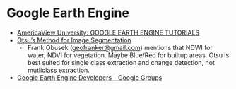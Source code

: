 # Google Earth Engine

* [AmericaView University: GOOGLE EARTH ENGINE TUTORIALS](https://americaview.org/program-areas/education/google-earth-engine-tutorials/)
* [Otsu’s Method for Image Segmentation](https://medium.com/google-earth/otsus-method-for-image-segmentation-f5c48f405e)
  * Frank Obusek (geofranker@gmail.com) mentions that NDWI for water, NDVI for vegetation. Maybe Blue/Red for builtup areas. Otsu is best suited for single class extraction and change detection, not mutliclass extraction.
* [Google Earth Engine Developers - Google Groups](https://groups.google.com/forum/#!forum/google-earth-engine-developers)
